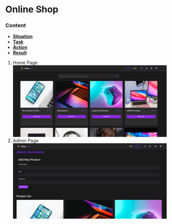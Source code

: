 # Online Shop 


### Content

- [**Situation**](#situation)
- [**Task**](#task)
- [**Action**](#action)
- [**Result**](#result--resume)



1. Home Page
![Home Page](public/homePage.png)
1. Admin Page
![Admin Page](public/adminPage.png)


